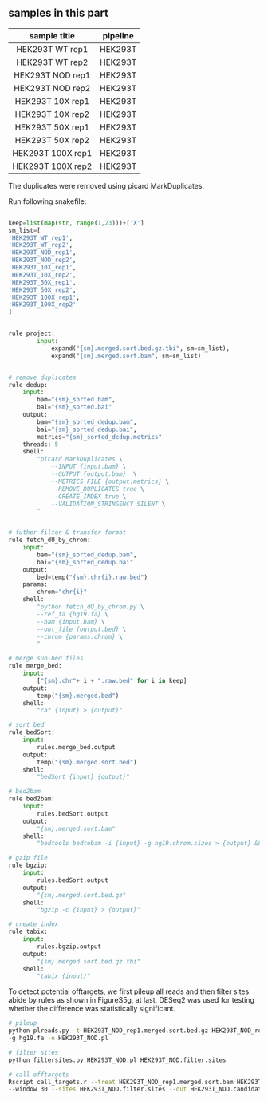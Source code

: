
## samples in this part
| sample title | pipeline |
| :---: | :---: |
| HEK293T WT rep1 | HEK293T |
| HEK293T WT rep2 | HEK293T |
| HEK293T NOD rep1 | HEK293T |
| HEK293T NOD rep2 | HEK293T |
| HEK293T 10X rep1 | HEK293T |
| HEK293T 10X rep2 | HEK293T |
| HEK293T 50X rep1 | HEK293T |
| HEK293T 50X rep2 | HEK293T |
| HEK293T 100X rep1 | HEK293T |
| HEK293T 100X rep2 | HEK293T |


The duplicates were removed using picard MarkDuplicates. 

Run following snakefile:
```python

keep=list(map(str, range(1,23)))+['X']
sm_list=[
'HEK293T_WT_rep1',
'HEK293T_WT_rep2',
'HEK293T_NOD_rep1',
'HEK293T_NOD_rep2',
'HEK293T_10X_rep1',
'HEK293T_10X_rep2',
'HEK293T_50X_rep1',
'HEK293T_50X_rep2',
'HEK293T_100X_rep1',
'HEK293T_100X_rep2'
]


rule project:
		input:
			expand("{sm}.merged.sort.bed.gz.tbi", sm=sm_list),
			expand("{sm}.merged.sort.bam", sm=sm_list)


# remove duplicates
rule dedup:
	input:
		bam="{sm}_sorted.bam",
		bai="{sm}_sorted.bai"
	output:
		bam="{sm}_sorted_dedup.bam",
		bai="{sm}_sorted_dedup.bai",
		metrics="{sm}_sorted_dedup.metrics"
	threads: 5
	shell:
		"picard MarkDuplicates \
			--INPUT {input.bam} \
			--OUTPUT {output.bam}  \
			--METRICS_FILE {output.metrics} \
			--REMOVE_DUPLICATES true \
			--CREATE_INDEX true \
			--VALIDATION_STRINGENCY SILENT \
		"


# futher filter & transfer format
rule fetch_dU_by_chrom:
	input:
		bam="{sm}_sorted_dedup.bam",
		bai="{sm}_sorted_dedup.bai"
	output:
		bed=temp("{sm}.chr{i}.raw.bed")
	params:
		chrom="chr{i}"
	shell:
		"python fetch_dU_by_chrom.py \
		--ref_fa {hg19.fa} \
		--bam {input.bam} \
		--out_file {output.bed} \
		--chrom {params.chrom} \
		"

# merge sub-bed files
rule merge_bed:
	input:
		["{sm}.chr"+ i + ".raw.bed" for i in keep]
	output:
		temp("{sm}.merged.bed")
	shell:
		"cat {input} > {output}"

# sort bed
rule bedSort:
	input:
		rules.merge_bed.output
	output:
		temp("{sm}.merged.sort.bed")
	shell:
		"bedSort {input} {output}"

# bed2bam
rule bed2bam:
	input:
		rules.bedSort.output
	output:
		"{sm}.merged.sort.bam"
	shell:
		"bedtools bedtobam -i {input} -g hg19.chrom.sizes > {output} && samtools index {output}"

# gzip file
rule bgzip:
	input:
		rules.bedSort.output
	output:
		"{sm}.merged.sort.bed.gz"
	shell:
		"bgzip -c {input} > {output}"

# create index
rule tabix:
	input:
		rules.bgzip.output
	output:
		"{sm}.merged.sort.bed.gz.tbi"
	shell:
		"tabix {input}"

```

To detect potential offtargets, we first pileup all reads and then filter sites abide by rules as shown in  FigureS5g, at last, DESeq2 was used for 
testing whether the difference was statistically significant.
```bash
# pileup
python plreads.py -t HEK293T_NOD_rep1.merged.sort.bed.gz HEK293T_NOD_rep2.merged.sort.bed.gz -c HEK293T_WT_rep1.merged.sort.bed.gz HEK293T_WT_rep2.merged.sort.bed.gz \
-g hg19.fa -o HEK293T_NOD.pl

# filter sites
python filtersites.py HEK293T_NOD.pl HEK293T_NOD.filter.sites

# call offtargets
Rscript call_targets.r --treat HEK293T_NOD_rep1.merged.sort.bam HEK293T_NOD_rep2.merged.sort.bam --control HEK293T_WT_rep1.merged.sort.bam HEK293T_WT_rep2.merged.sort.bam \
--window 30 --sites HEK293T_NOD.filter.sites --out HEK293T_NOD.candidate.sites

```
